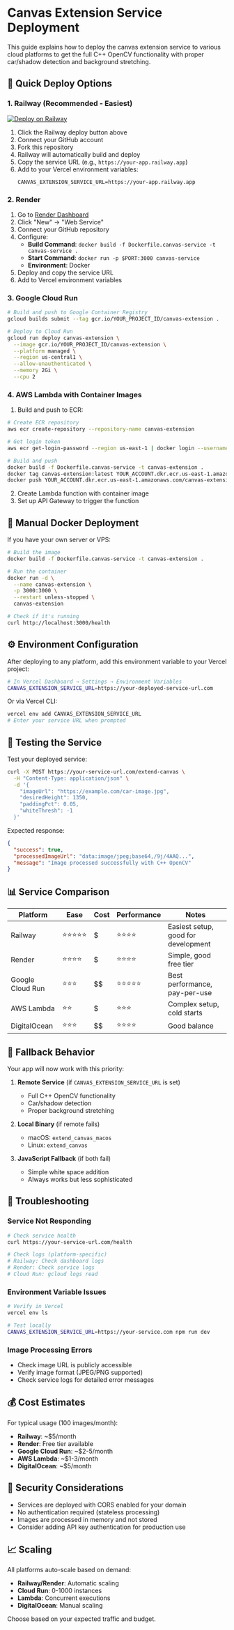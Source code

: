 # Canvas Extension Service Deployment

This guide explains how to deploy the canvas extension service to various cloud platforms to get the full C++ OpenCV functionality with proper car/shadow detection and background stretching.

## 🚀 **Quick Deploy Options**

### 1. **Railway** (Recommended - Easiest)

[![Deploy on Railway](https://railway.app/button.svg)](https://railway.app/template/canvas-extension)

1. Click the Railway deploy button above
2. Connect your GitHub account
3. Fork this repository
4. Railway will automatically build and deploy
5. Copy the service URL (e.g., `https://your-app.railway.app`)
6. Add to your Vercel environment variables:
   ```
   CANVAS_EXTENSION_SERVICE_URL=https://your-app.railway.app
   ```

### 2. **Render**

1. Go to [Render Dashboard](https://dashboard.render.com/)
2. Click "New" → "Web Service"
3. Connect your GitHub repository
4. Configure:
   - **Build Command**: `docker build -f Dockerfile.canvas-service -t canvas-service .`
   - **Start Command**: `docker run -p $PORT:3000 canvas-service`
   - **Environment**: Docker
5. Deploy and copy the service URL
6. Add to Vercel environment variables

### 3. **Google Cloud Run**

```bash
# Build and push to Google Container Registry
gcloud builds submit --tag gcr.io/YOUR_PROJECT_ID/canvas-extension .

# Deploy to Cloud Run
gcloud run deploy canvas-extension \
  --image gcr.io/YOUR_PROJECT_ID/canvas-extension \
  --platform managed \
  --region us-central1 \
  --allow-unauthenticated \
  --memory 2Gi \
  --cpu 2
```

### 4. **AWS Lambda with Container Images**

1. Build and push to ECR:

```bash
# Create ECR repository
aws ecr create-repository --repository-name canvas-extension

# Get login token
aws ecr get-login-password --region us-east-1 | docker login --username AWS --password-stdin YOUR_ACCOUNT.dkr.ecr.us-east-1.amazonaws.com

# Build and push
docker build -f Dockerfile.canvas-service -t canvas-extension .
docker tag canvas-extension:latest YOUR_ACCOUNT.dkr.ecr.us-east-1.amazonaws.com/canvas-extension:latest
docker push YOUR_ACCOUNT.dkr.ecr.us-east-1.amazonaws.com/canvas-extension:latest
```

2. Create Lambda function with container image
3. Set up API Gateway to trigger the function

## 🔧 **Manual Docker Deployment**

If you have your own server or VPS:

```bash
# Build the image
docker build -f Dockerfile.canvas-service -t canvas-extension .

# Run the container
docker run -d \
  --name canvas-extension \
  -p 3000:3000 \
  --restart unless-stopped \
  canvas-extension

# Check if it's running
curl http://localhost:3000/health
```

## ⚙️ **Environment Configuration**

After deploying to any platform, add this environment variable to your Vercel project:

```bash
# In Vercel Dashboard → Settings → Environment Variables
CANVAS_EXTENSION_SERVICE_URL=https://your-deployed-service-url.com
```

Or via Vercel CLI:

```bash
vercel env add CANVAS_EXTENSION_SERVICE_URL
# Enter your service URL when prompted
```

## 🧪 **Testing the Service**

Test your deployed service:

```bash
curl -X POST https://your-service-url.com/extend-canvas \
  -H "Content-Type: application/json" \
  -d '{
    "imageUrl": "https://example.com/car-image.jpg",
    "desiredHeight": 1350,
    "paddingPct": 0.05,
    "whiteThresh": -1
  }'
```

Expected response:

```json
{
  "success": true,
  "processedImageUrl": "data:image/jpeg;base64,/9j/4AAQ...",
  "message": "Image processed successfully with C++ OpenCV"
}
```

## 📊 **Service Comparison**

| Platform         | Ease       | Cost | Performance | Notes                               |
| ---------------- | ---------- | ---- | ----------- | ----------------------------------- |
| Railway          | ⭐⭐⭐⭐⭐ | $    | ⭐⭐⭐⭐    | Easiest setup, good for development |
| Render           | ⭐⭐⭐⭐   | $    | ⭐⭐⭐⭐    | Simple, good free tier              |
| Google Cloud Run | ⭐⭐⭐     | $$   | ⭐⭐⭐⭐⭐  | Best performance, pay-per-use       |
| AWS Lambda       | ⭐⭐       | $    | ⭐⭐⭐      | Complex setup, cold starts          |
| DigitalOcean     | ⭐⭐⭐     | $$   | ⭐⭐⭐⭐    | Good balance                        |

## 🔄 **Fallback Behavior**

Your app will now work with this priority:

1. **Remote Service** (if `CANVAS_EXTENSION_SERVICE_URL` is set)

   - Full C++ OpenCV functionality
   - Car/shadow detection
   - Proper background stretching

2. **Local Binary** (if remote fails)

   - macOS: `extend_canvas_macos`
   - Linux: `extend_canvas`

3. **JavaScript Fallback** (if both fail)
   - Simple white space addition
   - Always works but less sophisticated

## 🚨 **Troubleshooting**

### Service Not Responding

```bash
# Check service health
curl https://your-service-url.com/health

# Check logs (platform-specific)
# Railway: Check dashboard logs
# Render: Check service logs
# Cloud Run: gcloud logs read
```

### Environment Variable Issues

```bash
# Verify in Vercel
vercel env ls

# Test locally
CANVAS_EXTENSION_SERVICE_URL=https://your-service.com npm run dev
```

### Image Processing Errors

- Check image URL is publicly accessible
- Verify image format (JPEG/PNG supported)
- Check service logs for detailed error messages

## 💰 **Cost Estimates**

For typical usage (100 images/month):

- **Railway**: ~$5/month
- **Render**: Free tier available
- **Google Cloud Run**: ~$2-5/month
- **AWS Lambda**: ~$1-3/month
- **DigitalOcean**: ~$5/month

## 🔐 **Security Considerations**

- Services are deployed with CORS enabled for your domain
- No authentication required (stateless processing)
- Images are processed in memory and not stored
- Consider adding API key authentication for production use

## 📈 **Scaling**

All platforms auto-scale based on demand:

- **Railway/Render**: Automatic scaling
- **Cloud Run**: 0-1000 instances
- **Lambda**: Concurrent executions
- **DigitalOcean**: Manual scaling

Choose based on your expected traffic and budget.
